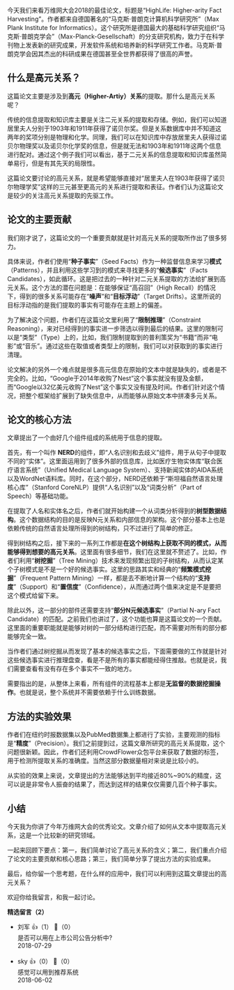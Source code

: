 今天我们来看万维网大会2018的最佳论文，标题是“HighLife: Higher-arity Fact Harvesting”。作者都来自德国著名的“马克斯·普朗克计算机科学研究所”（Max Plank Institute for Informatics）。这个研究所是德国最大的基础科学研究组织“马克斯·普朗克学会”（Max-Planck-Gesellschaft）的分支研究机构，致力于在科学刊物上发表新的研究成果，开发软件系统和培养新的科学研究工作者。马克斯·普朗克学会因其杰出的科研成果在德国甚至全世界都获得了很高的声誉。

## 什么是高元关系？

这篇论文主要是涉及到**高元（Higher-Artiy）关系**的提取。那什么是高元关系呢？

传统的信息提取和知识库主要是关注二元关系的提取和存储。例如，我们可以知道居里夫人分别于1903年和1911年获得了诺贝尔奖。但是关系数据库中并不知道这两年的奖项分别是物理和化学。同理，我们可以在知识库中存放居里夫人获得过诺贝尔物理奖以及诺贝尔化学奖的信息，但是就无法和1903年和1911年这两个信息进行配对。通过这个例子我们可以看出，基于二元关系的信息提取和知识库虽然简单易行，但是有其先天的局限性。

这篇论文要讨论的高元关系，就是希望能够直接对“居里夫人在1903年获得了诺贝尔物理学奖”这样的三元甚至更高元的关系进行提取和表征。作者们认为这篇论文是较少的关注高元关系提取的先驱工作。

## 论文的主要贡献

我们刚才说了，这篇论文的一个重要贡献就是针对高元关系的提取所作出了很多努力。

具体来说，作者们使用“**种子事实**”（Seed Facts）作为一种监督信息来学习**模式**（Patterns），并且利用这些学习到的模式来寻找更多的“**候选事实**”（Facts Candidates），如此循环。这是把过去的一种针对二元关系提取的方法给扩展到高元关系。这个方法的潜在问题是：在能够保证“高召回”（High Recall）的情况下，得到的很多关系可能存在“**噪声**”和“**目标浮动**”（Target Drifts）。这里所说的目标浮动指的是我们提取的事实有可能存在主题上的偏差。

为了解决这个问题，作者们在这篇论文里利用了“**限制推理**”（Constraint Reasoning），来对已经得到的事实进一步筛选以得到最后的结果。这里的限制可以是“类型”（Type）上的，比如，我们限制提取到的普利策奖为“书籍”而非“电影”或“音乐”。通过这些在取值或者类型上的限制，我们可以对获取到的事实进行清理。

论文解决的另外一个难点就是很多高元信息在原始的文本中就是缺失的，或者是不完全的。比如，“Google于2014年收购了Nest”这个事实就没有提及金额，而“Google以32亿美元收购了Nest”这个事实又没有提及时间。作者们针对这个情况，把整个框架给扩展到了缺失信息中，从而能够从原始文本中拼凑多元关系。

## 论文的核心方法

文章提出了一个由好几个组件组成的系统用于信息的提取。

首先，有一个叫作 **NERD**的组件，即“人名识别和去歧义”组件，用于从句子中提取不同的“实体”。这里面运用到了很多外部的信息库，比如医疗生物实体库“联合医疗语言系统”（Unified Medical Language System）、支持新闻实体的AIDA系统以及WordNet语料库。同时，在这个部分，NERD还依赖于“斯坦福自然语言处理核心库”（Stanford CoreNLP）提供“人名识别”以及“词类分析”（Part of Speech）等基础功能。

在提取了人名和实体名之后，作者们就开始构建一个从词类分析得到的**树型数据结构**。这个数据结构的目的是反映N元关系和内部信息的架构。这个部分基本上也是依赖传统的自然语言处理所得到的树结构，只不过进行了简单的修正。

得到树结构之后，接下来的一系列工作都是**在这个树结构上获取不同的模式，从而能够得到想要的高元关系**。这里面有很多细节，我们在这里就不赘述了。比如，作者们利用“**树挖掘**”（Tree Mining）技术来发现频繁出现的子树结构，从而认定某个子树模式是不是一个好的候选事实。这里的思路其实和经典的“**频繁模式挖掘**”（Frequent Pattern Mining）一样，都是去不断地计算一个结构的“**支持度**”（Support）和“**置信度**”（Confidence），从而通过两个值来决定是不是要把这个模式给留下来。

除此以外，这一部分的部件还需要支持“**部分N元候选事实**”（Partial N-ary Fact Candidate）的匹配。之前我们也讲过了，这个功能也算是这篇论文的一个贡献。这里面的重要职能就是能够对树的一部分结构进行匹配，而不需要对所有的部分都能够完全一致。

当作者们通过树挖掘从而发现了基本的候选事实之后，下面需要做的工作就是针对这些候选事实进行推理盘查，看是不是所有的事实都能经得住推敲。也就是说，我们需要查看有没有存在多个事实不一致的地方。

需要指出的是，从整体上来看，所有组件的流程基本上都是**无监督的数据挖掘操作**。也就是说，整个系统并不需要依赖于什么训练数据。

## 方法的实验效果

作者们在纽约时报数据集以及PubMed数据集上都进行了实验，主要观测的指标是“**精度**”（Precision）。我们之前提到过，这篇文章所研究的高元关系提取，这个问题很新颖。因此，作者们还利用CrowdFlower众包平台来获取了数据的标签，用于检测所提取关系的准确度。当然这部分数据量相对来说是比较小的。

从实验的效果上来说，文章提出的方法能够达到平均接近80%~90%的精度，这可以说是非常令人振奋的结果了，而达到这样的结果仅仅需要几百个种子事实。

## 小结

今天我为你讲了今年万维网大会的优秀论文。文章介绍了如何从文本中提取高元关系，这是一个比较新的研究领域。

一起来回顾下要点：第一，我们简单讨论了高元关系的含义；第二，我们重点介绍了论文的主要贡献和核心思路；第三，我们简单分享了提出方法的实验成果。

最后，给你留一个思考题，在什么样的应用中，我们可以利用到这篇文章提出的高元关系？

欢迎你给我留言，和我一起讨论。
<div><strong>精选留言（2）</strong></div><ul>
<li><span>刘军</span> 👍（1） 💬（0）<div>是否可以用在上市公司公告分析中?</div>2018-07-29</li><br/><li><span>sky</span> 👍（0） 💬（0）<div>感觉可以用到推荐系统</div>2018-06-02</li><br/>
</ul>